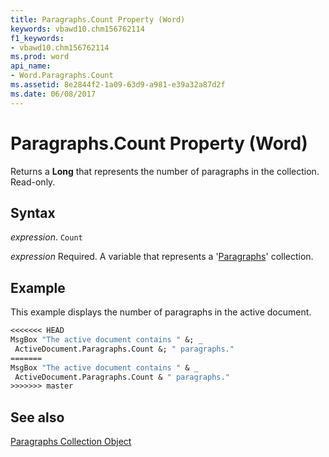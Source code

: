 ```yaml
---
title: Paragraphs.Count Property (Word)
keywords: vbawd10.chm156762114
f1_keywords:
- vbawd10.chm156762114
ms.prod: word
api_name:
- Word.Paragraphs.Count
ms.assetid: 8e2844f2-1a09-63d9-a981-e39a32a87d2f
ms.date: 06/08/2017
---
```



# Paragraphs.Count Property (Word)

Returns a  **Long** that represents the number of paragraphs in the collection. Read-only.


## Syntax

 _expression_. `Count`

 _expression_ Required. A variable that represents a '[Paragraphs](Word.paragraphs.md)' collection.


## Example

This example displays the number of paragraphs in the active document.


```vb
<<<<<<< HEAD
MsgBox "The active document contains " &; _ 
 ActiveDocument.Paragraphs.Count &; " paragraphs."
=======
MsgBox "The active document contains " & _ 
 ActiveDocument.Paragraphs.Count & " paragraphs."
>>>>>>> master
```


## See also


[Paragraphs Collection Object](Word.paragraphs.md)

